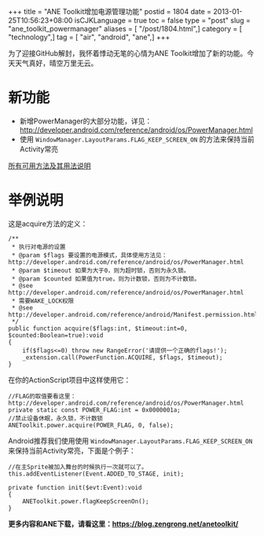 +++
title = "ANE Toolkit增加电源管理功能"
postid = 1804
date = 2013-01-25T10:56:23+08:00
isCJKLanguage = true
toc = false
type = "post"
slug = "ane_toolkit_powermanager"
aliases = [ "/post/1804.html",]
category = [ "technology",]
tag = [ "air", "android", "ane",]
+++


为了迎接GitHub解封，我怀着悸动无笔的心情为ANE Toolkit增加了新的功能。今天天气真好，晴空万里无云。

# 新功能

-   新增PowerManager的大部分功能，详见：<http://developer.android.com/reference/android/os/PowerManager.html>
-   使用 `WindowManager.LayoutParams.FLAG_KEEP_SCREEN_ON` 的方法来保持当前Activity常亮

[所有可用方法及其用法说明](http://zrong.github.io/anetoolkit/doc/org/zengrong/ane/tool/PowerCont.html)

# 举例说明

这是acquire方法的定义：<!--more-->

``` {lang="actionscript"}
/**
 * 执行对电源的设置
 * @param $flags 要设置的电源模式，具体使用方法见：http://developer.android.com/reference/android/os/PowerManager.html
 * @param $timeout 如果为大于0，则为超时锁，否则为永久锁。
 * @param $counted 如果值为true，则为计数锁，否则为不计数锁。
 * @see http://developer.android.com/reference/android/os/PowerManager.html
 * 需要WAKE_LOCK权限
 * @see http://developer.android.com/reference/android/Manifest.permission.html#WAKE_LOCK
 */ 
public function acquire($flags:int, $timeout:int=0, $counted:Boolean=true):void
{
    if($flags<=0) throw new RangeError('请提供一个正确的flags!');
    _extension.call(PowerFunction.ACQUIRE, $flags, $timeout);
}
```

在你的ActionScript项目中这样使用它：

``` {lang="actionscript"}
//FLAG的取值要看这里：http://developer.android.com/reference/android/os/PowerManager.html
private static const POWER_FLAG:int = 0x0000001a;
//禁止设备休眠，永久锁，不计数锁
ANEToolkit.power.acquire(POWER_FLAG, 0, false); 
```

Android推荐我们使用使用 `WindowManager.LayoutParams.FLAG_KEEP_SCREEN_ON`
来保持当前Activity常亮，下面是个例子：

``` {lang="actionscript"}
//在主Sprite被加入舞台的时候执行一次就可以了。
this.addEventListener(Event.ADDED_TO_STAGE, init);

private function init($evt:Event):void
{
    ANEToolkit.power.flagKeepScreenOn();
}
```

**更多内容和ANE下载，请看这里：<https://blog.zengrong.net/anetoolkit/>**

